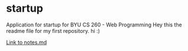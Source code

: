 # startup
Application for startup for BYU CS 260 - Web Programming
Hey this the readme file for my first repository. hi :)

[Link to notes.md](notes.md)
